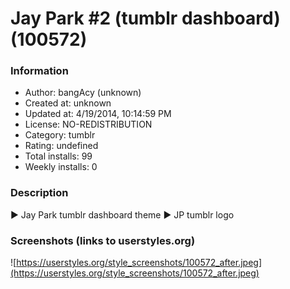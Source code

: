 # Jay Park #2 (tumblr dashboard) (100572)

### Information
- Author: bangAcy (unknown)
- Created at: unknown
- Updated at: 4/19/2014, 10:14:59 PM
- License: NO-REDISTRIBUTION
- Category: tumblr
- Rating: undefined
- Total installs: 99
- Weekly installs: 0


### Description
► Jay Park tumblr dashboard theme
► JP tumblr logo


### Screenshots (links to userstyles.org)
![https://userstyles.org/style_screenshots/100572_after.jpeg](https://userstyles.org/style_screenshots/100572_after.jpeg)


